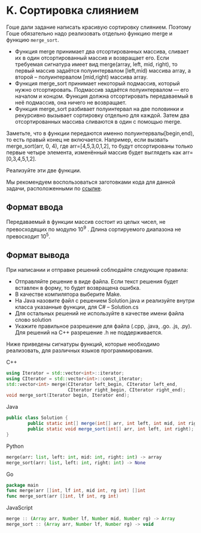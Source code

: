 # K. Сортировка слиянием

Гоше дали задание написать красивую сортировку слиянием. Поэтому Гоше обязательно надо реализовать отдельно функцию merge и функцию `merge_sort`.

-   Функция merge принимает два отсортированных массива, сливает их в один отсортированный массив и возвращает его. Если требуемая сигнатура имеет вид merge(array, left, mid, right), то первый массив задаётся полуинтервалом [left,mid)
    массива array, а второй – полуинтервалом [mid,right) массива array.
-   Функция merge_sort принимает некоторый подмассив, который нужно отсортировать. Подмассив задаётся полуинтервалом — его началом и концом. Функция должна отсортировать передаваемый в неё подмассив, она ничего не возвращает.
-   Функция merge_sort разбивает полуинтервал на две половинки и рекурсивно вызывает сортировку отдельно для каждой. Затем два отсортированных массива сливаются в один с помощью merge.

Заметьте, что в функции передаются именно полуинтервалы[begin,end), то есть правый конец не включается. Например, если вызвать merge_sort(arr, 0, 4), где arr=[4,5,3,0,1,2], то будут отсортированы только первые четыре элемента, изменённый массив будет выглядеть как arr=[0,3,4,5,1,2].

Реализуйте эти две функции.

Мы рекомендуем воспользоваться заготовками кода для данной задачи, расположенными по [ссылке](https://disk.yandex.ru/d/ZZUss9NZoyRwwg).

## Формат ввода

Передаваемый в функции массив состоит из целых чисел, не превосходящих по модулю 10<sup>9</sup>
. Длина сортируемого диапазона не превосходит 10<sup>5</sup>.

## Формат вывода

При написании и отправке решений соблюдайте следующие правила:

-   Отправляйте решение в виде файла. Если текст решения будет вставлен в форму, то будет возвращена ошибка.
-   В качестве компилятора выберите Make.
-   На Java назовите файл с решением Solution.java и реализуйте внутри класса указанные функции, для C# – Solution.cs
-   Для остальных решений не используйте в качестве имени файла слово solution
-   Укажите правильное разрешение для файла (.cpp, .java, .go. .js, .py). Для решений на C++ разрешение .h не поддерживается.

Ниже приведены сигнатуры функций, которые необходимо реализовать, для различных языков программирования.

C++

```c++
using Iterator = std::vector<int>::iterator;
using CIterator = std::vector<int>::const_iterator;
std::vector<int> merge(CIterator left_begin, CIterator left_end,
                       CIterator right_begin, CIterator right_end);
void merge_sort(Iterator begin, Iterator end);
```

Java

```java
public class Solution {
        public static int[] merge(int[] arr, int left, int mid, int right);
        public static void merge_sort(int[] arr, int left, int right);
}
```

Python

```python
merge(arr: list, left: int, mid: int, right: int) -> array
merge_sort(arr: list, left: int, right: int) -> None
```

Go

```go
package main
func merge(arr []int, lf int, mid int, rg int) []int
func merge_sort(arr []int, lf int, rg int)
```

JavaScript

```javascript
merge :: (Array arr, Number lf, Number mid, Number rg) -> Array
merge_sort :: (Array arr, Number lf, Number rg) -> void
```
